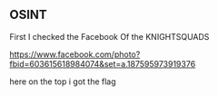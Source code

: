 ## OSINT

First I checked the Facebook Of the KNIGHTSQUADS

https://www.facebook.com/photo?fbid=603615618984074&set=a.187595973919376


here on the top i got the flag
